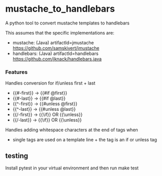 # mustache_to_handlebars
A python tool to convert mustache templates to handlebars

This assumes that the specific implementations are:
- mustache: (Java) artifactId=jmustache https://github.com/samskivert/jmustache
- handlebars: (Java) artifactId=handlebars https://github.com/jknack/handlebars.java

### Features
Handles conversion for if/unless first + last
- {{#-first}} -> {{#if @first}}
- {{#-last}} -> {{#if @last}}
- {{^-first}} -> {{#unless @first}}
- {{^-last}} -> {{#unless @last}}
- {{/-first}} -> {{\if}} OR {{\unless}}
- {{/-last}} -> {{\if}} OR {{\unless}}

Handles adding whitespace characters at the end of tags when
- single tags are used on a template line + the tag is an if or unless tag

## testing
Install pytest in your virtual environment and then run make test